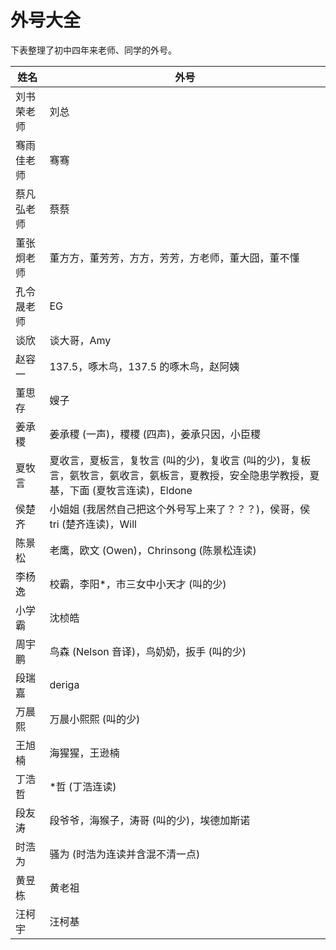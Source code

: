 # 外号大全

下表整理了初中四年来老师、同学的外号。

| 姓名       | 外号                                                         |
| ---------- | ------------------------------------------------------------ |
| 刘书荣老师 | 刘总                                                         |
| 骞雨佳老师 | 骞骞                                                         |
| 蔡凡弘老师 | 蔡蔡                                                         |
| 董张炯老师 | 董方方，董芳芳，方方，芳芳，方老师，董大囧，董不懂           |
| 孔令晟老师 | EG                                                           |
| 谈欣       | 谈大哥，Amy                                                  |
| 赵容一     | 137.5，啄木鸟，137.5 的啄木鸟，赵阿姨                        |
| 董思存     | 嫂子                                                         |
| 姜承稷     | 姜承稷 (一声)，稷稷 (四声)，姜承只因，小臣稷                 |
| 夏牧言     | 夏收言，夏板言，复牧言 (叫的少)，复收言 (叫的少)，复板言，氨牧言，氨收言，氨板言，夏教授，安全隐患学教授，夏基，下面 (夏牧言连读)，Eldone |
| 侯楚齐     | 小姐姐 (我居然自己把这个外号写上来了？？？)，侯哥，侯 tri (楚齐连读)，Will |
| 陈景松     | 老鹰，欧文 (Owen)，Chrinsong (陈景松连读)                    |
| 李杨逸     | 校霸，李阳\*，市三女中小天才 (叫的少)                        |
| 小学霸     | 沈桢皓                                                       |
| 周宇鹏     | 鸟森 (Nelson 音译)，鸟奶奶，扳手 (叫的少)                    |
| 段瑞嘉     | deriga                                                       |
| 万晨熙     | 万晨小熙熙 (叫的少)                                          |
| 王旭楠     | 海猩猩，王逊楠                                               |
| 丁浩哲     | \*哲 (丁浩连读)                                              |
| 段友涛     | 段爷爷，海猴子，涛哥 (叫的少)，埃德加斯诺                    |
| 时浩为     | 骚为 (时浩为连读并含混不清一点)                              |
| 黄昱栋     | 黄老祖                                                       |
| 汪柯宇     | 汪柯基                                                       |
